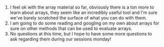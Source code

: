 1. I feel ok with the array material so far, obviously there is a ton more to learn about arrays, they seem like an incredibly useful tool and I'm sure we've barely scratched the surface of what you can do with them.
1. I am going to do some reading and googling on my own about arrays for sure on other methods that can be used to evaluate arrays.
1. No questions at this time, but I hope to have some more questions to ask regarding them during our sessions monday!